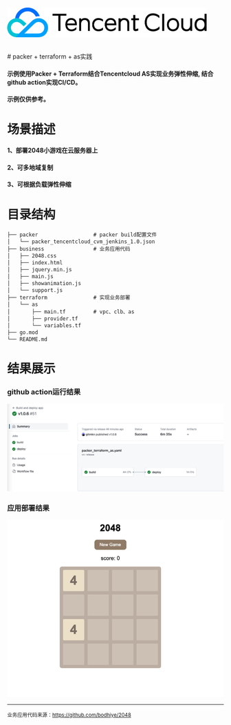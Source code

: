 <div>
  <p>
    <a href="https://cloud.tencent.com">
        <img src=".github/01_Tcloud_logo_Eng.png" alt="logo" title="Terraform" height="69">
    </a>
    <br>
    <i></i>
    <br>
  </p>
</div>
# packer + terraform + as实践

#### 示例使用Packer + Terraform结合Tencentcloud AS实现业务弹性伸缩, 结合github action实现CI/CD。
#### 示例仅供参考。

# 场景描述
#### 1、部署2048小游戏在云服务器上
#### 2、可多地域复制
#### 3、可根据负载弹性伸缩

# 目录结构
```
├── packer                  # packer build配置文件
│   └── packer_tencentcloud_cvm_jenkins_1.0.json
├── business                # 业务应用代码
│   ├── 2048.css
│   ├── index.html
│   ├── jquery.min.js
│   ├── main.js
│   ├── showanimation.js
│   └── support.js
├── terraform               # 实现业务部署
│   └── as
│       ├── main.tf         # vpc、clb、as
│       ├── provider.tf
│       └── variables.tf
├── go.mod
└── README.md
```
# 结果展示
### github action运行结果
![img.png](imgs/img.png)

### 应用部署结果
![img.png](imgs/2048.png)

---
<small>业务应用代码来源：https://github.com/bodhiye/2048</small> 